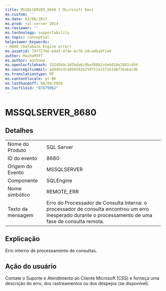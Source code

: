 ```yaml
---
title: MSSQLSERVER_8680 | Microsoft Docs
ms.custom: ''
ms.date: 03/06/2017
ms.prod: sql-server-2014
ms.reviewer: ''
ms.technology: supportability
ms.topic: conceptual
helpviewer_keywords:
- 8680 (Database Engine error)
ms.assetid: 79f7270e-e4df-4f4e-bc78-2dcad6a9f140
author: MashaMSFT
ms.author: mathoma
ms.openlocfilehash: 33245b9c3d3bda6c9baf88b2c6e6018e2802cd94
ms.sourcegitcommit: ad4d92dce894592a259721a1571b1d8736abacdb
ms.translationtype: MT
ms.contentlocale: pt-BR
ms.lasthandoff: 08/04/2020
ms.locfileid: "87679962"
---
```

# <a name="mssqlserver_8680"></a>MSSQLSERVER_8680
    
## <a name="details"></a>Detalhes  
  
|||  
|-|-|  
|Nome do Produto|SQL Server|  
|ID do evento|8680|  
|Origem do Evento|MSSQLSERVER|  
|Componente|SQLEngine|  
|Nome simbólico|REMOTE_ERR|  
|Texto da mensagem|Erro do Processador de Consulta Interna: o processador de consulta encontrou um erro inesperado durante o processamento de uma fase de consulta remota.|  
  
## <a name="explanation"></a>Explicação  
 Erro interno de processamento de consultas.  
  
## <a name="user-action"></a>Ação do usuário  
 Contate o Suporte e Atendimento ao Cliente Microsoft (CSS) e forneça uma descrição do erro, dos rastreamentos ou dos despejos (se disponível).  
  
  
